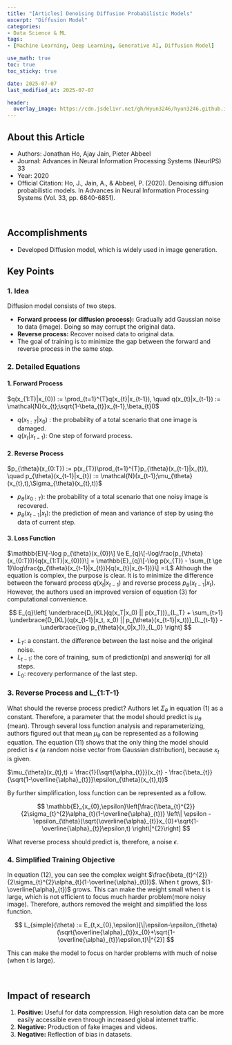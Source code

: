 ```yaml
---
title: "[Articles] Denoising Diffusion Probabilistic Models"
excerpt: "Diffusion Model"
categories:
- Data Science & ML
tags:
- [Machine Learning, Deep Learning, Generative AI, Diffusion Model]

use_math: true
toc: true
toc_sticky: true

date: 2025-07-07
last_modified_at: 2025-07-07

header:
  overlay_image: https://cdn.jsdelivr.net/gh/Hyun3246/hyun3246.github.io@master/image/overlay%20image/Research%20Paper.png
---
```


## About this Article
- Authors: Jonathan Ho, Ajay Jain, Pieter Abbeel
- Journal: Advances in Neural Information Processing Systems (NeurIPS) 33
- Year: 2020
- Official Citation: Ho, J., Jain, A., & Abbeel, P. (2020). Denoising diffusion probabilistic models. In Advances in Neural Information Processing Systems (Vol. 33, pp. 6840-6851).

<br/>

## Accomplishments
- Developed Diffusion model, which is widely used in image generation.

## Key Points
### 1. Idea
Diffusion model consists of two steps.
- **Forward process (or diffusion process):** Gradually add Gaussian noise to data (image). Doing so may corrupt the original data.
- **Reverse process:** Recover noised data to original data.
- The goal of training is to minimize the gap between the forward and reverse process in the same step.

### 2. Detailed Equations
#### 1. Forward Process
$q(x_{1:T}|x_{0}) := \prod_{t=1}^{T}q(x_{t}|x_{t-1}), \quad q(x_{t}|x_{t-1}) := \mathcal{N}(x_{t};\sqrt{1-\beta_{t}}x_{t-1},\beta_{t}I)$
- $q(x_{1:T}\vert x_{0})$ : the probability of a total scenario that one image is damaged.
- $q(x_{t}\vert x_{t-1})$: One step of forward process.

#### 2. Reverse Process
$p_{\theta}(x_{0:T}) := p(x_{T})\prod_{t=1}^{T}p_{\theta}(x_{t-1}|x_{t}), \quad p_{\theta}(x_{t-1}|x_{t}) := \mathcal{N}(x_{t-1};\mu_{\theta}(x_{t},t),\Sigma_{\theta}(x_{t},t))$
- $p_{\theta}(x_{0:T})$: the probability of a total scenario that one noisy image is recovered.
- $p_{\theta}(x_{t-1} \vert x_{t})$: the prediction of mean and variance of step by using the data of current step.

#### 3. Loss Function
$\mathbb{E}\[-\log p_{\theta}(x_{0})\] \le E_{q}\[-\log\frac{p_{\theta}(x_{0:T})}{q(x_{1:T}|x_{0})}\] = \mathbb{E}_{q}\[-\log p(x_{T}) - \sum_{t \ge 1}\log\frac{p_{\theta}(x_{t-1}|x_{t})}{q(x_{t}|x_{t-1})}\] =:L$
Although the equation is complex, the purpose is clear. It is to minimize the difference between the forward process $q(x_{t}|x_{t-1})$ and reverse process $p_{\theta}(x_{t-1}|x_{t})$. However, the authors used an improved version of equation (3) for computational convenience.

$$
E_{q}\left[ \underbrace{D_{KL}(q(x_T|x_0) || p(x_T))}_{L_T} + \sum_{t>1} \underbrace{D_{KL}(q(x_{t-1}|x_t, x_0) || p_{\theta}(x_{t-1}|x_t))}_{L_{t-1}} - \underbrace{\log p_{\theta}(x_0|x_1)}_{L_0} \right]
$$

- $L_T$: a constant. the difference between the last noise and the original noise.
- $L_{t-1}$: the core of training, sum of prediction(p) and answer(q) for all steps.
- $L_0$: recovery performance of the last step.

### 3. Reverse Process and L_{1:T-1}
What should the reverse process predict? Authors let $\Sigma_{\theta}$ in equation (1) as a constant. Therefore, a parameter that the model should predict is $\mu_{\theta}$ (mean). Through several loss function analysis and reparameterizing, authors figured out that mean $\mu_{\theta}$ can be represented as a following equation. The equation (11) shows that the only thing the model should predict is $\epsilon$ (a random noise vector from Gaussian distribution), because $x_t$ is given.

$\mu_{\theta}(x_{t},t) = \frac{1}{\sqrt{\alpha_{t}}}(x_{t} - \frac{\beta_{t}}{\sqrt{1-\overline{\alpha}_{t}}}\epsilon_{\theta}(x_{t},t))$

By further simplification, loss function can be represented as a follow.

$$
\mathbb{E}_{x_{0},\epsilon}\left[\frac{\beta_{t}^{2}}{2\sigma_{t}^{2}\alpha_{t}(1-\overline{\alpha}_{t})} \left\| \epsilon - \epsilon_{\theta}(\sqrt{\overline{\alpha}_{t}}x_{0}+\sqrt{1-\overline{\alpha}_{t}}\epsilon,t) \right\|^{2}\right]
$$

What reverse process should predict is, therefore, a noise $\epsilon$.

### 4. Simplified Training Objective
In equation (12), you can see the complex weight $\frac{\beta_{t}^{2}}{2\sigma_{t}^{2}\alpha_{t}(1-\overline{\alpha}_{t})}$. When t grows, $(1-\overline{\alpha}_{t})$ grows. This can make the weight small when t is large, which is not efficient to focus much harder problem(more noisy image). Therefore, authors removed the weight and simplified the loss function.

$$
L_{simple}(\theta) := E_{t,x_{0},\epsilon}[\|\epsilon-\epsilon_{\theta}(\sqrt{\overline{\alpha}_{t}}x_{0}+\sqrt{1-\overline{\alpha}_{t}}\epsilon,t)\|^{2}]
$$

This can make the model to focus on harder problems with much of noise (when t is large).

<br/>

## Impact of research
1. **Positive:** Useful for data compression. High resolution data can be more easily accessible even through increased global internet traffic.
2. **Negative:** Production of fake images and videos.
3. **Negative:** Reflection of bias in datasets.
